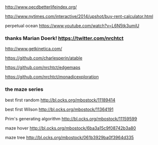http://www.oecdbetterlifeindex.org/

http://www.nytimes.com/interactive/2014/upshot/buy-rent-calculator.html

perpetual ocean https://www.youtube.com/watch?v=L6N5tk3umiU

### thanks Marian Doerk! https://twitter.com/nrchtct

http://www.getkinetica.com/

https://github.com/charlesperin/atable

https://github.com/nrchtct/edgemaps

https://github.com/nrchtct/monadicexploration

### the maze series

best first random http://bl.ocks.org/mbostock/11189414

best first Wilson http://bl.ocks.org/mbostock/11364191

Prim's generating algorithm http://bl.ocks.org/mbostock/11159599

maze hover http://bl.ocks.org/mbostock/6ba3a15c9f08742b3a80

maze tree http://bl.ocks.org/mbostock/061b3929ba0f3964d335

